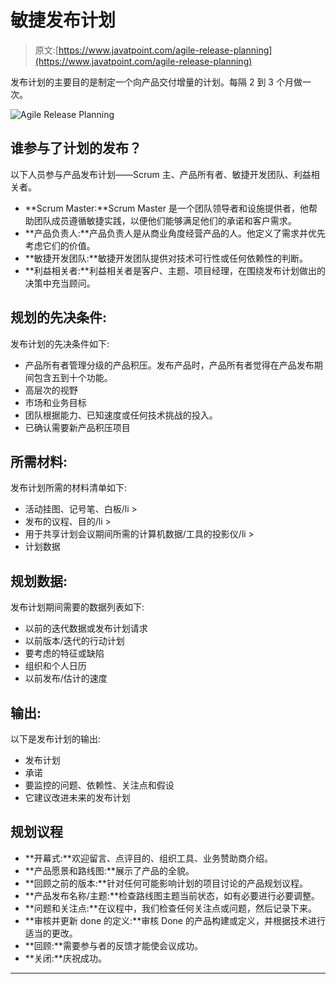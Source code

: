 # 敏捷发布计划

> 原文:[https://www.javatpoint.com/agile-release-planning](https://www.javatpoint.com/agile-release-planning)

发布计划的主要目的是制定一个向产品交付增量的计划。每隔 2 到 3 个月做一次。

![Agile Release Planning](../Images/2954b457af59eb13d42839e2369910ad.png)

## 谁参与了计划的发布？

以下人员参与产品发布计划——Scrum 主、产品所有者、敏捷开发团队、利益相关者。

*   **Scrum Master:**Scrum Master 是一个团队领导者和设施提供者，他帮助团队成员遵循敏捷实践，以便他们能够满足他们的承诺和客户需求。
*   **产品负责人:**产品负责人是从商业角度经营产品的人。他定义了需求并优先考虑它们的价值。
*   **敏捷开发团队:**敏捷开发团队提供对技术可行性或任何依赖性的判断。
*   **利益相关者:**利益相关者是客户、主题、项目经理，在围绕发布计划做出的决策中充当顾问。

## 规划的先决条件:

发布计划的先决条件如下:

*   产品所有者管理分级的产品积压。发布产品时，产品所有者觉得在产品发布期间包含五到十个功能。
*   高层次的视野
*   市场和业务目标
*   团队根据能力、已知速度或任何技术挑战的投入。
*   已确认需要新产品积压项目

## 所需材料:

发布计划所需的材料清单如下:

*   活动挂图、记号笔、白板/li >
*   发布的议程、目的/li >
*   用于共享计划会议期间所需的计算机数据/工具的投影仪/li >
*   计划数据

## 规划数据:

发布计划期间需要的数据列表如下:

*   以前的迭代数据或发布计划请求
*   以前版本/迭代的行动计划
*   要考虑的特征或缺陷
*   组织和个人日历
*   以前发布/估计的速度

## 输出:

以下是发布计划的输出:

*   发布计划
*   承诺
*   要监控的问题、依赖性、关注点和假设
*   它建议改进未来的发布计划

## 规划议程

*   **开幕式:**欢迎留言、点评目的、组织工具、业务赞助商介绍。
*   **产品愿景和路线图:**展示了产品的全貌。
*   **回顾之前的版本:**针对任何可能影响计划的项目讨论的产品规划议程。
*   **产品发布名称/主题:**检查路线图主题当前状态，如有必要进行必要调整。
*   **问题和关注点:**在议程中，我们检查任何关注点或问题，然后记录下来。
*   **审核并更新 done 的定义:**审核 Done 的产品构建或定义，并根据技术进行适当的更改。
*   **回顾:**需要参与者的反馈才能使会议成功。
*   **关闭:**庆祝成功。

* * *